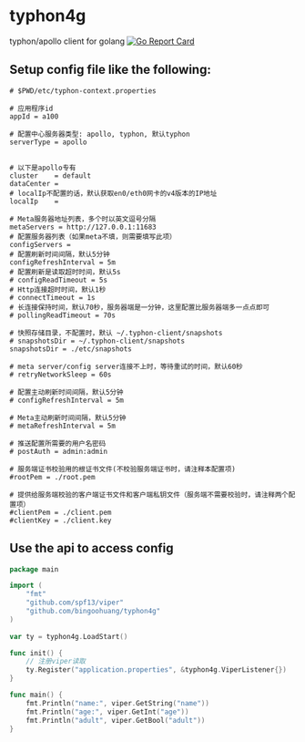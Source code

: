 # typhon4g
typhon/apollo client for golang [![Go Report Card](https://goreportcard.com/badge/github.com/bingoohuang/typhon4g)](https://goreportcard.com/report/github.com/bingoohuang/typhon4g)


## Setup config file like the following:
 
```properties
# $PWD/etc/typhon-context.properties

# 应用程序id
appId = a100

# 配置中心服务器类型: apollo, typhon, 默认typhon
serverType = apollo


# 以下是apollo专有
cluster    = default
dataCenter = 
# localIp不配置的话，默认获取en0/eth0网卡的v4版本的IP地址
localIp    =

# Meta服务器地址列表，多个时以英文逗号分隔
metaServers = http://127.0.0.1:11683
# 配置服务器列表（如果meta不填，则需要填写此项）
configServers = 
# 配置刷新时间间隔，默认5分钟
configRefreshInterval = 5m
# 配置刷新是读取超时时间，默认5s
# configReadTimeout = 5s
# Http连接超时时间，默认1秒
# connectTimeout = 1s
# 长连接保持时间，默认70秒，服务器端是一分钟，这里配置比服务器端多一点点即可
# pollingReadTimeout = 70s

# 快照存储目录，不配置时，默认 ~/.typhon-client/snapshots
# snapshotsDir = ~/.typhon-client/snapshots
snapshotsDir = ./etc/snapshots

# meta server/config server连接不上时，等待重试的时间，默认60秒
# retryNetworkSleep = 60s

# 配置主动刷新时间间隔，默认5分钟
# configRefreshInterval = 5m

# Meta主动刷新时间间隔，默认5分钟
# metaRefreshInterval = 5m

# 推送配置所需要的用户名密码
# postAuth = admin:admin

# 服务端证书校验用的根证书文件(不校验服务端证书时，请注释本配置项)
#rootPem = ./root.pem

# 提供给服务端校验的客户端证书文件和客户端私钥文件（服务端不需要校验时，请注释两个配置项）
#clientPem = ./client.pem
#clientKey = ./client.key
```

## Use the api to access config

```go
package main

import (
    "fmt"
    "github.com/spf13/viper"
	"github.com/bingoohuang/typhon4g"
)
 
var ty = typhon4g.LoadStart()

func init() {
    // 注册viper读取
	ty.Register("application.properties", &typhon4g.ViperListener{})
}

func main() {
    fmt.Println("name:", viper.GetString("name"))
    fmt.Println("age:", viper.GetInt("age"))
    fmt.Println("adult", viper.GetBool("adult"))
}
```
